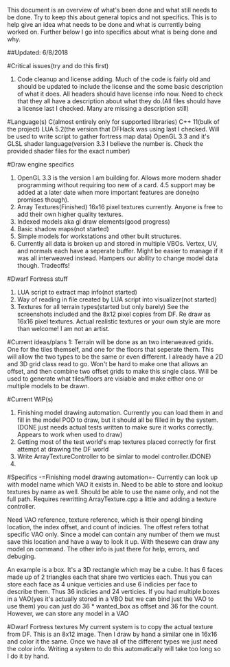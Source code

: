 This document is an overview of what's been done and what still needs to be done. Try to keep this about general topics and not specifics.
This is to help give an idea what needs to be done and what is currently being worked on. Further below I go into specifics about what is being done and why.

##Updated: 6/8/2018

#Critical issues(try and do this first)
1. Code cleanup and license adding. Much of the code is fairly old and should be updated to include the license and the some basic description of what it does.
All headers should have license info now. Need to check that they all have a description about what they do.(All files should have a license last I checked. Many are missing a description still)

#Language(s)
C(almost entirely only for supported libraries)
C++ 11(bulk of the project)
LUA 5.2(the version that DFHack was using last I checked. Will be used to write script to gather fortress map data)
OpenGL 3.3 and it's GLSL shader language(version 3.3 I believe the number is. Check the provided shader files for the exact number)

#Draw engine specifics
1. OpenGL 3.3 is the version I am building for. Allows more modern shader programming without requiring too new of a card. 4.5 support may be added at a later date when more important features are done(no promises though).
2. Array Textures(Finished) 16x16 pixel textures currently. Anyone is free to add their own higher quality textures.
3. Indexed models aka gl draw elements(good progress)
4. Basic shadow maps(not started)
5. Simple models for workstations and other built structures.
6. Currently all data is broken up and stored in multiple VBOs. Vertex, UV, and normals each have a seperate buffer. Might be easier to manage if it was all interweaved instead. Hampers our ability to change model data though. Tradeoffs!

#Dwarf Fortress stuff
1. LUA script to extract map info(not started)
2. Way of reading in file created by LUA script into visualizer(not started)
3. Textures for all terrain types(started but only barely) See the screenshots included and the 8x12 pixel copies from DF. Re draw as 16x16 pixel textures. Actual realistic textures or your own style are more than welcome! I am not an artist.

#Current ideas/plans
1: Terrain will be done as an two interweaved grids. One for the tiles themself, and one for the floors that seperate them. 
This will allow the two types to be the same or even different. I already have a 2D and 3D grid class read to go. Won't be hard to make
one that allows an offset, and then combine two offset grids to make this single class. Will be used to generate what tiles/floors are 
visiable and make either one or multiple models to be drawn. 

#Current WIP(s)
1. Finishing model drawing automation. Currently you can load them in and fill in the model POD to draw, but it should all be filled in
by the system.(DONE just needs actual tests written to make sure it works correctly. Appears to work when used to draw)
2. Getting most of the test world's map textures placed correctly for first attempt at drawing the DF world
3. Write ArrayTextureController to be simlar to model controller.(DONE)
4. 


#Specifics
-=Finishing model drawing automation=-
Currently can look up with model name which VAO it exists in. Need to be able to store and lookup textures by name as well. Should be able
to use the name only, and not the full path. Requires rewritting ArrayTexture.cpp a little and adding a texture controller.

Need VAO reference, texture reference, which is their opengl binding location, the index offset, and count of indicies. 
The offest refers tothat specific VAO only. Since a model can contain any number of them we must save this location and have a way to 
look it up. With thesewe can draw any model on command. The other info is just there for help, errors, and debuging.

An example is a box. It's a 3D rectangle which may be a cube. It has 6 faces made up of 2 triangles each that share two verticies each.
Thus you can store each face as 4 unique verticies and use 6 indicies per face to describe them. Thus 36 indicies and 24 verticies.
If you had multiple boxes in a VAO(yes it's actually stored in a VBO but we can bind just the VAO to use them) 
you can just do 36 * wanted_box as offset and 36 for the count. However, we can store any model in a VAO

#Dwarf Fortress textures
My current system is to copy the actual texture from DF. This is an 8x12 image. Then I draw by hand a similar one in 16x16 and color it the same.
Once we have all of the different types we just need the color info. Writing a system to do this automatically will take too long so I do it by hand.
